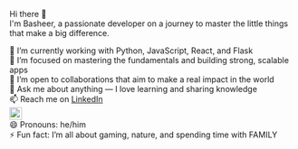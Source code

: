 Hi there 👋  
I'm Basheer, a passionate developer on a journey to master the little things that make a big difference.

🔭 I’m currently working with Python, JavaScript, React, and Flask  
🌱 I’m focused on mastering the fundamentals and building strong, scalable apps  
👯 I’m open to collaborations that aim to make a real impact in the world  
💬 Ask me about anything — I love learning and sharing knowledge  
📫 Reach me on [LinkedIn](https://www.linkedin.com/in/basheerkhn/)  
[<img src="https://cdn.jsdelivr.net/gh/devicons/devicon/icons/linkedin/linkedin-original.svg" alt="LinkedIn" width="22" height="22" />](https://www.linkedin.com/in/basheerkhn/)  
😄 Pronouns: he/him  
⚡ Fun fact: I’m all about gaming, nature, and spending time with FAMILY
